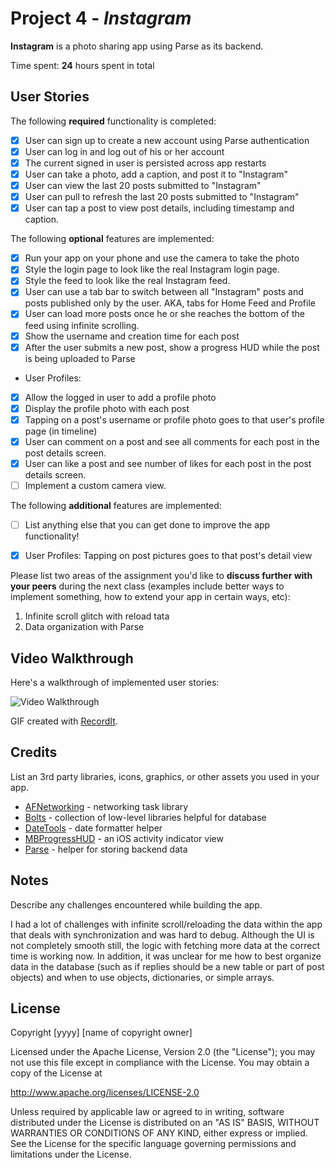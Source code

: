 # Project 4 - *Instagram*

**Instagram** is a photo sharing app using Parse as its backend.

Time spent: **24** hours spent in total

## User Stories

The following **required** functionality is completed:

- [x] User can sign up to create a new account using Parse authentication
- [x] User can log in and log out of his or her account
- [x] The current signed in user is persisted across app restarts
- [x] User can take a photo, add a caption, and post it to "Instagram"
- [x] User can view the last 20 posts submitted to "Instagram"
- [x] User can pull to refresh the last 20 posts submitted to "Instagram"
- [x] User can tap a post to view post details, including timestamp and caption.

The following **optional** features are implemented:

- [x] Run your app on your phone and use the camera to take the photo
- [x] Style the login page to look like the real Instagram login page.
- [x] Style the feed to look like the real Instagram feed.
- [x] User can use a tab bar to switch between all "Instagram" posts and posts published only by the user. AKA, tabs for Home Feed and Profile
- [x] User can load more posts once he or she reaches the bottom of the feed using infinite scrolling.
- [x] Show the username and creation time for each post
- [x] After the user submits a new post, show a progress HUD while the post is being uploaded to Parse
- User Profiles:
- [x] Allow the logged in user to add a profile photo
- [x] Display the profile photo with each post
- [x] Tapping on a post's username or profile photo goes to that user's profile page (in timeline)
- [x] User can comment on a post and see all comments for each post in the post details screen.
- [x] User can like a post and see number of likes for each post in the post details screen.
- [ ] Implement a custom camera view.

The following **additional** features are implemented:

- [ ] List anything else that you can get done to improve the app functionality!
- [x] User Profiles:
    Tapping on post pictures goes to that post's detail view


Please list two areas of the assignment you'd like to **discuss further with your peers** during the next class (examples include better ways to implement something, how to extend your app in certain ways, etc):

1. Infinite scroll glitch with reload tata
2. Data organization with Parse

## Video Walkthrough

Here's a walkthrough of implemented user stories:

<img src='http://g.recordit.co/XbBzUrBvEC.gif' title='Video Walkthrough' width='' alt='Video Walkthrough' />

GIF created with [RecordIt](https://recordit.co/).

## Credits

List an 3rd party libraries, icons, graphics, or other assets you used in your app.

- [AFNetworking](https://github.com/AFNetworking/AFNetworking) - networking task library
- [Bolts](https://github.com/BoltsFramework/Bolts-ObjC) - collection of low-level libraries helpful for database
- [DateTools](https://github.com/MatthewYork/DateTools) - date formatter helper
- [MBProgressHUD](https://github.com/matej/MBProgressHUD) - an iOS activity indicator view
- [Parse](https://cocoapods.org/pods/Parse) - helper for storing backend data


## Notes

Describe any challenges encountered while building the app.

I had a lot of challenges with infinite scroll/reloading the data within the app that deals with synchronization and was hard to debug. Although the UI is not completely smooth still, the logic with fetching more data at the correct time is working now. In addition, it was unclear for me how to best organize data in the database (such as if replies should be a new table or part of post objects) and when to use objects, dictionaries, or simple arrays. 


## License

Copyright [yyyy] [name of copyright owner]

Licensed under the Apache License, Version 2.0 (the "License");
you may not use this file except in compliance with the License.
You may obtain a copy of the License at

http://www.apache.org/licenses/LICENSE-2.0

Unless required by applicable law or agreed to in writing, software
distributed under the License is distributed on an "AS IS" BASIS,
WITHOUT WARRANTIES OR CONDITIONS OF ANY KIND, either express or implied.
See the License for the specific language governing permissions and
limitations under the License.
